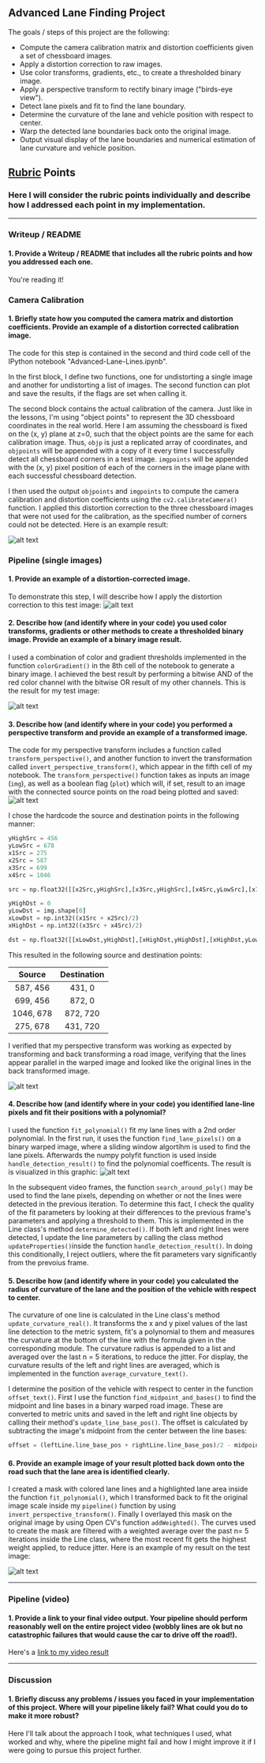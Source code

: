 ## Advanced Lane Finding Project


The goals / steps of this project are the following:

* Compute the camera calibration matrix and distortion coefficients given a set of chessboard images.
* Apply a distortion correction to raw images.
* Use color transforms, gradients, etc., to create a thresholded binary image.
* Apply a perspective transform to rectify binary image ("birds-eye view").
* Detect lane pixels and fit to find the lane boundary.
* Determine the curvature of the lane and vehicle position with respect to center.
* Warp the detected lane boundaries back onto the original image.
* Output visual display of the lane boundaries and numerical estimation of lane curvature and vehicle position.

[//]: # (Image References)

[chess_undistorted]: ./output_images/calibration1_undistorted.png "Undistorted"
[test_image]: ./test_images/test3.jpg "Road Transformed"
[chess_undistorted]: ./output_images/calibration1_undistorted.png "Undistorted"
[binary]: ./output_images/test3_binary.png "Binary Example"
[src_points]: ./output_images/transform_road_src_lines.png "Src Points"
[warp_example]: ./output_images/transform_road_and_invert.png "Warp Example"
[poly_fit]: ./output_images/test3_poly_fit.png "Fit Visual"
[output]: ./output_images/test3_result.png "Output"
[video1]: ./project_video.mp4 "Video"

## [Rubric](https://review.udacity.com/#!/rubrics/571/view) Points

### Here I will consider the rubric points individually and describe how I addressed each point in my implementation.  

---

### Writeup / README

#### 1. Provide a Writeup / README that includes all the rubric points and how you addressed each one.

You're reading it!

### Camera Calibration

#### 1. Briefly state how you computed the camera matrix and distortion coefficients. Provide an example of a distortion corrected calibration image.

The code for this step is contained in the second and third code cell of the IPython notebook "Advanced-Lane-Lines.ipynb".

In the first block, I define two functions, one for undistorting a single image and another for undistorting a list of images. The second function can plot and save the results, if the flags are set when calling it.

The second block contains the actual calibration of the camera. Just like in the lessons, I'm using "object points" to represent the 3D chessboard coordinates in the real world. Here I am assuming the chessboard is fixed on the (x, y) plane at z=0, such that the object points are the same for each calibration image.  Thus, `objp` is just a replicated array of coordinates, and `objpoints` will be appended with a copy of it every time I successfully detect all chessboard corners in a test image.  `imgpoints` will be appended with the (x, y) pixel position of each of the corners in the image plane with each successful chessboard detection.  

I then used the output `objpoints` and `imgpoints` to compute the camera calibration and distortion coefficients using the `cv2.calibrateCamera()` function. I applied this distortion correction to the three chessboard images that were not used for the calibration, as the specified number of corners could not be detected. Here is an example result: 

![alt text][chess_undistorted]


### Pipeline (single images)

#### 1. Provide an example of a distortion-corrected image.

To demonstrate this step, I will describe how I apply the distortion correction to this test image:
![alt text][test_image]

#### 2. Describe how (and identify where in your code) you used color transforms, gradients or other methods to create a thresholded binary image.  Provide an example of a binary image result.

I used a combination of color and gradient thresholds implemented in the function `colorGradient()` in the 8th cell of the notebook to generate a binary image. I achieved the best result by performing a bitwise AND of the red color channel with the bitwise OR result of my other channels. This is the result for my test image:  

![alt text][binary]

#### 3. Describe how (and identify where in your code) you performed a perspective transform and provide an example of a transformed image.

The code for my perspective transform includes a function called `transform_perspective()`, and another function to invert the transformation called `invert_perspective_transform()`, which appear in the fifth cell of my notebook. The `transform_perspective()` function takes as inputs an image (`img`), as well as a boolean flag (`plot`) which will, if set, result to an image with the connected source points on the road being plotted and saved:
![alt text][src_points]

I chose the hardcode the source and destination points in the following manner:

```python
yHighSrc = 456
yLowSrc = 678
x1Src = 275
x2Src = 587
x3Src = 699
x4Src = 1046

src = np.float32([[x2Src,yHighSrc],[x3Src,yHighSrc],[x4Src,yLowSrc],[x1Src,yLowSrc]])

yHighDst = 0
yLowDst = img.shape[0]
xLowDst = np.int32((x1Src + x2Src)/2)
xHighDst = np.int32((x3Src + x4Src)/2)

dst = np.float32([[xLowDst,yHighDst],[xHighDst,yHighDst],[xHighDst,yLowDst],[xLowDst,yLowDst]])
```

This resulted in the following source and destination points:

| Source        | Destination   | 
|:-------------:|:-------------:| 
| 587, 456      | 431, 0        | 
| 699, 456      | 872, 0        |
| 1046, 678     | 872, 720      |
| 275, 678      | 431, 720      |

I verified that my perspective transform was working as expected by transforming and back transforming a road image, verifying that the lines appear parallel in the warped image and looked like the original lines in the back transformed image.

![alt text][warp_example]

#### 4. Describe how (and identify where in your code) you identified lane-line pixels and fit their positions with a polynomial?

I used the function `fit_polynomial()` fit my lane lines with a 2nd order polynomial. In the first run, it uses the function `find_lane_pixels()` on a binary warped image, where a sliding window algortihm is used to find the lane pixels. Afterwards the numpy polyfit function is used inside `handle_detection_result()` to find the polynomial coefficents. The result is is visualized in this graphic:
![alt text][poly_fit]

In the subsequent video frames, the function `search_around_poly()` may be used to find the lane pixels, depending on whether or not the lines were detected in the previous iteration. To determine this fact, I check the quality of the fit parameters by looking at their differences to the previous frame's parameters and applying a threshold to them. This is implemented in the Line class's method `determine_detected()`. If both left and right lines were detected, I update the line parameters by calling the class method `updateProperties()`inside the function `handle_detection_result()`. In doing this conditionally, I reject outliers, where the fit parameters vary significantly from the prevoius frame.

#### 5. Describe how (and identify where in your code) you calculated the radius of curvature of the lane and the position of the vehicle with respect to center.

The curvature of one line is calculated in the Line class's method `update_curvature_real()`. It transforms the x and y pixel values of the last line detection to the metric system, fit's a polynomial to them and measures the curvature at the bottom of the line with the formula given in the corresponding module. The curvature radius is appended to a list and averaged over the last n = 5 iterations, to reduce the jitter. For display, the curvature results of the left and right lines are averaged, which is implemented in the function `average_curvature_text()`.

I determine the position of the vehicle with respect to center in the function `offset_text()`. First I use the function `find_midpoint_and_bases()` to find the midpoint and line bases in a binary warped road image. These are converted to metric units and saved in the left and right line objects by calling their method's `update_line_base_pos()`. The offset is calculated by subtracting the image's midpoint from the center between the line bases:
```python
offset = (leftLine.line_base_pos + rightLine.line_base_pos)/2 - midpoint*leftLine.xm_per_pix
```

#### 6. Provide an example image of your result plotted back down onto the road such that the lane area is identified clearly.

I created a mask with colored lane lines and a highlighted lane area inside the function `fit_polynomial()`, which I transformed back to fit the original image scale inside my `pipeline()` function by using `invert_perspective_transform()`. Finally I overlayed this mask on the original image by using Open CV's function `addWeighted()`. The curves used to create the mask are filtered with a weighted average over the past n= 5 iterations inside the Line class, where the most recent fit gets the highest weight applied, to reduce jitter. Here is an example of my result on the test image:

![alt text][output]

---

### Pipeline (video)

#### 1. Provide a link to your final video output.  Your pipeline should perform reasonably well on the entire project video (wobbly lines are ok but no catastrophic failures that would cause the car to drive off the road!).

Here's a [link to my video result](./project_video_result.mp4)

---

### Discussion

#### 1. Briefly discuss any problems / issues you faced in your implementation of this project.  Where will your pipeline likely fail?  What could you do to make it more robust?

Here I'll talk about the approach I took, what techniques I used, what worked and why, where the pipeline might fail and how I might improve it if I were going to pursue this project further.  
